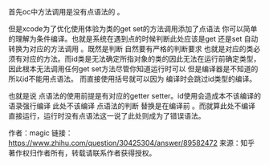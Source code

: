 首先oc中方法调用是没有点语法的 。

但是xcode为了优化使用体验为类的get set的方法调用添加了点语法 你可以简单的理解为条件编译。也就是系统在遇到点的时候判断此处应该是get 还是set 自动转换为对应的方法调用 。既然是判断 自然要有严格的判断要求 也就是对应的类必须有对应的方法。而id类是无法确定所指对象的类的因此无法在运行前确定类型，因此根本无法调用任何get set方法尽管你知道运行时可以 但是编译器是不知道的 所以id不能用点语法。 而直接使用括号就可以因为 编译时会跳过id类型的编译。

也就是说 点语法的使用前提是有对应的getter setter。id使用会造成本不该编译的语录强行编译 此处不该编译 点语法的判断 替换是在编译前 。而就算此处不编译 直接运行，运行时没有点语法这一说了此处则成为了错误语法。

作者：magic
链接：https://www.zhihu.com/question/30425304/answer/89582472
来源：知乎
著作权归作者所有，转载请联系作者获得授权。